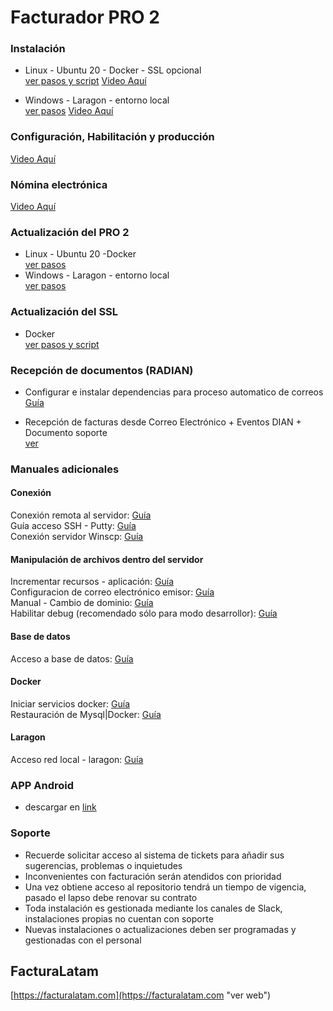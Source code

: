 # **Facturador PRO 2**

### Instalación

* Linux - Ubuntu 20 - Docker - SSL opcional<br>
[ver pasos y script](https://gitlab.buho.la/facturalatam/co-facturadorpro2/-/snippets/2 "ver")
[Video Aquí](https://www.youtube.com/watch?v=X8b5DwlWnao "ver")

* Windows - Laragon - entorno local<br>
[ver pasos](https://gitlab.buho.la/facturalatam/co-facturadorpro2/-/snippets/5#instalacion-de-entorno "ver")
[Video Aquí](https://www.youtube.com/watch?v=kNaDz0BC4Qo "ver")


### Configuración, Habilitación y producción

[Video Aquí](https://www.youtube.com/watch?v=LOfMM3V2FNY&t=192s "ver")


### Nómina electrónica

[Video Aquí](https://www.youtube.com/watch?v=rnYVQfChvGs "ver")



### Actualización del PRO 2

* Linux - Ubuntu 20 -Docker<br>
[ver pasos](https://gitlab.buho.la/facturalatam/co-facturadorpro2/-/blob/master/proceso_de_actualizacion_docker.md "ver")
* Windows - Laragon - entorno local<br>
[ver pasos](https://gitlab.buho.la/facturalatam/co-facturadorpro2/-/snippets/5#user-content-pasos-para-actualizar "ver")

### Actualización del SSL

* Docker<br>
[ver pasos y script](https://gitlab.buho.la/facturalatam/co-facturadorpro2/-/snippets/1 "ver")

### Recepción de documentos (RADIAN)

* Configurar e instalar dependencias para proceso automatico de correos<br>
[Guía](https://docs.google.com/document/d/1qhaT5vuxkW1GuNqGk_LDp3MTVPc_Qna8pjYadam2LtU/edit?usp=sharing "Clic")<br>

* Recepción de facturas desde Correo Electrónico + Eventos DIAN + Documento soporte<br>
[ver](https://www.youtube.com/watch?v=ihmxJFKfAtI "Clic")<br>



### Manuales adicionales

#### Conexión
Conexión remota al servidor: [Guía](https://docs.google.com/document/d/1m7xmQ_yLBO2MQVew6ZrlCdvIMLNg2_EzEJmntDM_Jms/edit?usp=sharing "Clic")<br>
Guía acceso SSH - Putty: [Guía](https://docs.google.com/document/d/1PmQejvNd_dkXVm8DPUYlQTag0wvES46tMpxX3MPhkNY/edit# "Clic")<br>
Conexión servidor Winscp: [Guía](https://docs.google.com/document/d/1Xpri2102N4b5C-dG-FVPXW5ZWjEz5S4iDjpvl7Zwq2E/edit# "Clic")<br>

#### Manipulación de archivos dentro del servidor

Incrementar recursos - aplicación: [Guía](https://drive.google.com/open?id=1_A06M8AKR514XdctOpi8yIHOQd2cMIzm1BAdNCLUoew "Clic")<br>
Configuracion de correo electrónico emisor: [Guía](https://docs.google.com/document/d/1sBXGgKZwcgKZTMTT_qQldpRT13jzEL4Q1S_yPpY-nOo/edit?usp=sharing "Clic")<br>
Manual - Cambio de dominio: [Guía](https://docs.google.com/document/d/14rbElqQ6Ru6hh3UCZm4wTKIUCm_hPbMNYz9EH8fcPRo/edit?usp=sharing "Clic")<br>
Habilitar debug (recomendado sólo para modo desarrollor): [Guía](https://drive.google.com/open?id=1OdU-rDjr_cxM7t3fujBxPnEQn7qMoxIO6KZNjiKzyvU "Clic")<br>

#### Base de datos
Acceso a base de datos: [Guía](https://drive.google.com/open?id=1uZ_qt34I8HucJYmt_RfI2orgfl9_dpqIh8RukwiG1uM "Clic")<br>

#### Docker
Iniciar servicios docker: [Guía](https://docs.google.com/document/d/1MMuyeYE53RjDaOR2OLPsCtpxicDzqowlvoMTWpkBaSM/edit# "Clic")<br>
Restauración de Mysql|Docker: [Guía](https://docs.google.com/document/d/1Aze-O_a0aseyjaDXsD1iHflPr6ptZ8Cq6BWRrs6GhsM/edit?usp=sharing "Clic")<br>

#### Laragon
Acceso red local - laragon: [Guía](https://docs.google.com/document/d/13kOE5N5LJtCJIr3hswrfNgBYxi9wx07YwUCrAfgyCoQ/edit "Clic")<br>

### APP Android

* descargar en [link](https://facturalatam.com/pro2/app_pro2.apk "url")

### Soporte

* Recuerde solicitar acceso al sistema de tickets para añadir sus sugerencias, problemas o inquietudes
* Inconvenientes con facturación serán atendidos con prioridad
* Una vez obtiene acceso al repositorio tendrá un tiempo de vigencia, pasado el lapso debe renovar su contrato
* Toda instalación es gestionada mediante los canales de Slack, instalaciones propias no cuentan con soporte
* Nuevas instalaciones o actualizaciones deben ser programadas y gestionadas con el personal

## FacturaLatam

[https://facturalatam.com](https://facturalatam.com "ver web")
